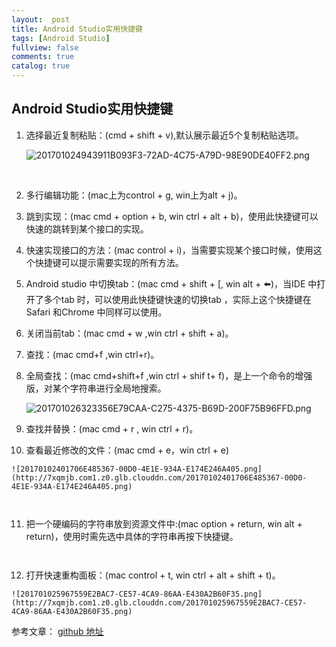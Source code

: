 ```yaml
---
layout:  post
title: Android Studio实用快捷键
tags: [Android Studio]
fullview: false
comments: true
catalog: true
---
```




## Android Studio实用快捷键

1.  选择最近复制粘贴：(cmd + shift + v),默认展示最近5个复制粘贴选项。

    ![201701024943911B093F3-72AD-4C75-A79D-98E90DE40FF2.png](http://7xqmjb.com1.z0.glb.clouddn.com/201701024943911B093F3-72AD-4C75-A79D-98E90DE40FF2.png)

    ​


2.  多行编辑功能：(mac上为control + g, win上为alt + j)。


3.  跳到实现：(mac cmd + option + b,  win ctrl + alt + b)，使用此快捷键可以快速的跳转到某个接口的实现。


4.  快速实现接口的方法：(mac control + i)，当需要实现某个接口时候，使用这个快捷键可以提示需要实现的所有方法。


5.  Android studio 中切换tab：(mac cmd + shift + [, win alt + ⬅️)，当IDE 中打开了多个tab 时，可以使用此快捷键快速的切换tab ，实际上这个快捷键在Safari 和Chrome 中同样可以使用。


6.  关闭当前tab：(mac cmd + w ,win ctrl + shift + a)。


7.  查找：(mac cmd+f ,win ctrl+r)。


8.  全局查找：(mac cmd+shift+f ,win ctrl + shif t+ f)，是上一个命令的增强版，对某个字符串进行全局地搜索。

    ![201701026323356E79CAA-C275-4375-B69D-200F75B96FFD.png](http://7xqmjb.com1.z0.glb.clouddn.com/201701026323356E79CAA-C275-4375-B69D-200F75B96FFD.png)


9.  查找并替换：(mac cmd + r , win ctrl + r)。

10.  查看最近修改的文件：(mac cmd + e，win ctrl + e)

    ![20170102401706E485367-00D0-4E1E-934A-E174E246A405.png](http://7xqmjb.com1.z0.glb.clouddn.com/20170102401706E485367-00D0-4E1E-934A-E174E246A405.png)

    ​

11.  把一个硬编码的字符串放到资源文件中:(mac option + return, win alt + return)，使用时需先选中具体的字符串再按下快捷键。 

    ​

12.  打开快速重构面板：(mac control + t, win ctrl + alt + shift + t)。

    ![201701025967559E2BAC7-CE57-4CA9-86AA-E430A2B60F35.png](http://7xqmjb.com1.z0.glb.clouddn.com/201701025967559E2BAC7-CE57-4CA9-86AA-E430A2B60F35.png)




参考文章：
[github 地址](https://github.com/suzeyu1992/repo/blob/master/project/AS/README.md)
